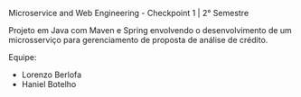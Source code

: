 Microservice and Web Engineering - Checkpoint 1  | 2° Semestre

Projeto em Java com Maven e Spring envolvendo o desenvolvimento de um 
microsserviço para gerenciamento de proposta de análise de crédito.


Equipe:
 - Lorenzo Berlofa
 - Haniel Botelho
